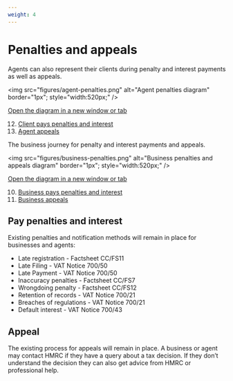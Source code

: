 ```yaml
---
weight: 4
---
```


# Penalties and appeals

Agents can also represent their clients during penalty and interest payments as well as appeals.

<img src="figures/agent-penalties.png"
alt="Agent penalties diagram" border="1px"; style="width:520px;" />

<a href="figures/agent-penalties.png" target="blank">Open the diagram in a new window or tab</a>

<ol start="12">
  <li><a href="#pay-penalties-and-interest">Client pays penalties and interest</a></li>
  <li><a href="#appeal">Agent appeals</a></li>
</ol>

The business journey for penalty and interest payments and appeals.

<img src="figures/business-penalties.png"
alt="Business penalties and appeals diagram" border="1px"; style="width:520px;" />

<a href="figures/business-penalties.png" target="blank">Open the diagram in a new window or tab</a>

<ol start="10">
  <li><a href="#pay-penalties-and-interest">Business pays penalties and interest</a></li>
  <li><a href="#appeal">Business appeals</a></li>
</ol>

## Pay penalties and interest

Existing penalties and notification methods will remain in place for businesses and agents:

  * Late registration - Factsheet CC/FS11
  * Late Filing - VAT Notice 700/50
  * Late Payment - VAT Notice 700/50
  * Inaccuracy penalties - Factsheet CC/FS7
  * Wrongdoing penalty - Factsheet CC/FS12
  * Retention of records - VAT Notice 700/21
  * Breaches of regulations - VAT Notice 700/21
  * Default interest - VAT Notice 700/43

## Appeal

The existing process for appeals will remain in place. A business or agent may contact HMRC if they have a query about a tax decision. If they don’t understand the decision they can also get advice from HMRC or professional help.
